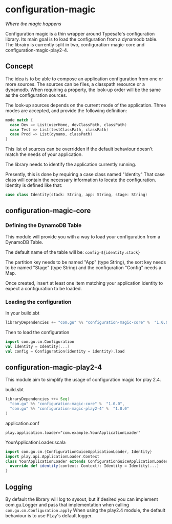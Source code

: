 # configuration-magic
_Where the magic happens_

Configuration magic is a thin wrapper around Typesafe's configuration library. Its main goal is to load the configuration from a dynamodb table.
The librairy is currently split in two, configuration-magic-core and configuration-magic-play2-4.

## Concept
The idea is to be able to compose an application configuration from one or more sources. The sources can be files, a classpath resource or a dynamodb.
When requiring a property, the look-up order will be the same as the configuration sources.

The look-up sources depends on the current mode of the application. Three modes are accepted, and provide the following definition:

````scala
mode match {
  case Dev => List(userHome, devClassPath, classPath)
  case Test => List(testClassPath, classPath)
  case Prod => List(dynamo, classPath)
}
````

This list of sources can be overridden if the default behaviour doesn't match the needs of your application.

The library needs to identify the application currently running.

Presently, this is done by requiring a case class named "Identity"
That case class will contain the necessary information to locate the configuration.
Identity is defined like that:

````scala
case class Identity(stack: String, app: String, stage: String)
````

## configuration-magic-core

### Defining the DynamoDB Table
This module will provide you with a way to load your configuration from a DynamoDB Table.

The default name of the table will be: ````config-${identity.stack}````

The partition key needs to be named "App" (type String), the sort key needs to be named "Stage" (type String) and the configuration "Config" needs a Map.

Once created, insert at least one item matching your application identity to expect a configuration to be loaded.

### Loading the configuration

In your build.sbt

````scala
libraryDependencies += "com.gu" %% "configuration-magic-core" %  "1.0.0"
````

Then to load the configuration

````scala
import com.gu.cm.Configuration
val identity = Identity(...)
val config = Configuration(identity = identity).load
````

## configuration-magic-play2-4

This module aim to simplify the usage of configuration magic for play 2.4.

build.sbt

````scala
libraryDependencies ++= Seq(
  "com.gu" %% "configuration-magic-core" %  "1.0.0",
  "com.gu" %% "configuration-magic-play2-4" %  "1.0.0"
)
````

application.conf

````
play.application.loader="com.example.YourApplicationLoader"
````

YourApplicationLoader.scala

````scala
import com.gu.cm.{ConfigurationGuiceApplicationLoader, Identity}
import play.api.ApplicationLoader.Context
class YourApplicationLoader extends ConfigurationGuiceApplicationLoader {
  override def identity(context: Context): Identity = Identity(...)
}
````

## Logging
By default the library will log to sysout, but if desired you can implement com.gu.Logger and pass that implementation when calling ````com.gu.cm.Configuration.apply````
When using the play2.4 module, the default behaviour is to use PLay's default logger.